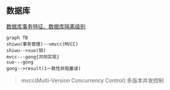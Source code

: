 ## 数据库

[数据库事务特征、数据库隔离级别](https://www.jianshu.com/p/fd51cb8dc03b)
```mermaid
graph TB
shiwu(事务管理)-->mvcc(MVCC)
shiwu-->suo(锁)
mvcc---gong{共同实现}
suo---gong
gong-->result(1一致性非阻塞读)
```

> mvcc(Multi-Version Concurrency Control):多版本并发控制



